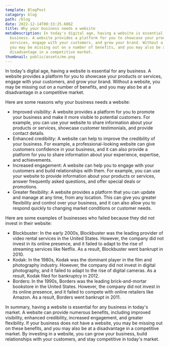 ```yaml
---
template: BlogPost
catagory: blog
path: /blog
date: 2022-12-14T00:33:25.606Z
title: Why your business needs a website
metaDescription: In today's digital age, having a website is essential for any
  business. A website provides a platform for you to showcase your products or
  services, engage with your customers, and grow your brand. Without a website,
  you may be missing out on a number of benefits, and you may also be at a
  disadvantage in a competitive market.
thumbnail: public/assets/me.png
---
```

<!--StartFragment-->

In today's digital age, having a website is essential for any business. A website provides a platform for you to showcase your products or services, engage with your customers, and grow your brand. Without a website, you may be missing out on a number of benefits, and you may also be at a disadvantage in a competitive market.

Here are some reasons why your business needs a website:

* Improved visibility: A website provides a platform for you to promote your business and make it more visible to potential customers. For example, you can use your website to share information about your products or services, showcase customer testimonials, and provide contact details.
* Enhanced credibility: A website can help to improve the credibility of your business. For example, a professional-looking website can give customers confidence in your business, and it can also provide a platform for you to share information about your experience, expertise, and achievements.
* Increased engagement: A website can help you to engage with your customers and build relationships with them. For example, you can use your website to provide information about your products or services, answer frequently asked questions, and offer special deals or promotions.
* Greater flexibility: A website provides a platform that you can update and manage at any time, from any location. This can give you greater flexibility and control over your business, and it can also allow you to respond quickly to changing market conditions or customer needs.

Here are some examples of businesses who failed because they did not invest in their website:

* Blockbuster: In the early 2000s, Blockbuster was the leading provider of video rental services in the United States. However, the company did not invest in its online presence, and it failed to adapt to the rise of streaming services like Netflix. As a result, Blockbuster went bankrupt in 2010.
* Kodak: In the 1980s, Kodak was the dominant player in the film and photography industry. However, the company did not invest in digital photography, and it failed to adapt to the rise of digital cameras. As a result, Kodak filed for bankruptcy in 2012.
* Borders: In the 1990s, Borders was the leading brick-and-mortar bookstore in the United States. However, the company did not invest in its online presence, and it failed to compete with online retailers like Amazon. As a result, Borders went bankrupt in 2011.

In summary, having a website is essential for any business in today's market. A website can provide numerous benefits, including improved visibility, enhanced credibility, increased engagement, and greater flexibility. If your business does not have a website, you may be missing out on these benefits, and you may also be at a disadvantage in a competitive market. By investing in a website, you can grow your business, build relationships with your customers, and stay competitive in today's market.

<!--EndFragment-->